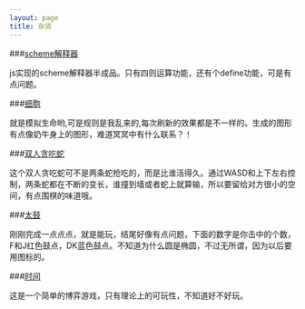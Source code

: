 ```yaml
---
layout: page
title: 杂货
---
```

###[scheme解释器](lov8)

js实现的scheme解释器半成品。只有四则运算功能，还有个define功能，可是有点问题。

###[细胞](life)

就是模拟生命哟,可是规则是我乱来的,每次刷新的效果都是不一样的。生成的图形有点像奶牛身上的图形，难道冥冥中有什么联系？！

###[双人贪吃蛇](snake)

这个双人贪吃蛇可不是两条蛇抢吃的，而是比谁活得久。通过WASD和上下左右控制，两条蛇都在不断的变长，谁撞到墙或者蛇上就算输，所以要留给对方很小的空间，有点围棋的味道哦。

###[太鼓](taiko)

刚刚完成一点点点，就是能玩，结尾好像有点问题，下面的数字是你击中的个数，F和J红色鼓点，DK蓝色鼓点。不知道为什么圆是椭圆，不过无所谓，因为以后要用图标的。

###[时间](time)

这是一个简单的博弈游戏，只有理论上的可玩性，不知道好不好玩。
